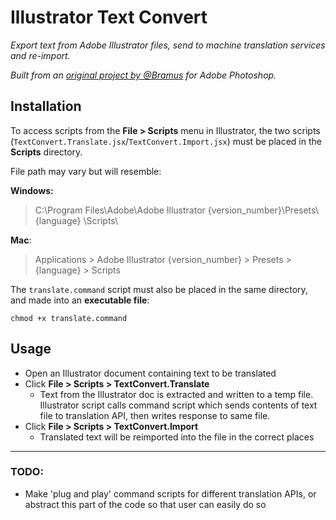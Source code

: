 # Illustrator Text Convert
*Export text from Adobe Illustrator files, send to machine translation services and re-import.*

*Built from an [original project by @Bramus](https://github.com/bramus/PS_BRAMUS.TextConvert) for Adobe Photoshop.*

## Installation

To access scripts from the **File > Scripts** menu in Illustrator, the two scripts (`TextConvert.Translate.jsx`/`TextConvert.Import.jsx`) must be placed in the **Scripts** directory.

File path may vary but will resemble:

**Windows:**

> C:\Program Files\Adobe\Adobe Illustrator {version_number}\Presets\ {language} \Scripts\

**Mac**:

> Applications > Adobe Illustrator {version_number} > Presets > {language} > Scripts

The `translate.command` script must also be placed in the same directory, and made into an **executable file**:

`chmod +x translate.command`

## Usage
* Open an Illustrator document containing text to be translated
* Click **File > Scripts > TextConvert.Translate**
    * Text from the Illustrator doc is extracted and written to a temp file. Illustrator script calls command script which sends contents of text file to translation API, then writes response to same file.
* Click **File > Scripts > TextConvert.Import**
    * Translated text will be reimported into the file in the correct places

---

### TODO:
* Make 'plug and play' command scripts for different translation APIs, or abstract this part of the code so that user can easily do so